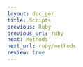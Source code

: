 ```yaml
---
layout: doc_ger
title: Scripts
previous: Ruby
previous_url: ruby
next: Methods
next_url: ruby/methods
review: true
---
```

